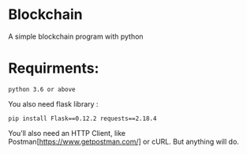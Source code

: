 # Blockchain
A simple blockchain program with python 


# Requirments:

```
python 3.6 or above
```

You also need flask library :
```
pip install Flask==0.12.2 requests==2.18.4 
```

You’ll also need an HTTP Client, like Postman[https://www.getpostman.com/] or cURL. But anything will do.